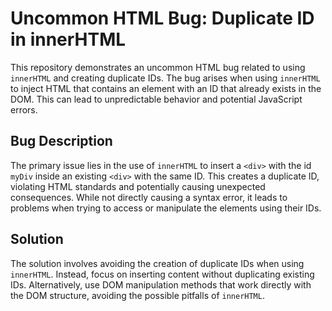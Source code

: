 # Uncommon HTML Bug: Duplicate ID in innerHTML

This repository demonstrates an uncommon HTML bug related to using `innerHTML` and creating duplicate IDs.  The bug arises when using `innerHTML` to inject HTML that contains an element with an ID that already exists in the DOM.  This can lead to unpredictable behavior and potential JavaScript errors.

## Bug Description

The primary issue lies in the use of `innerHTML` to insert a `<div>` with the id `myDiv` inside an existing `<div>` with the same ID. This creates a duplicate ID, violating HTML standards and potentially causing unexpected consequences.  While not directly causing a syntax error, it leads to problems when trying to access or manipulate the elements using their IDs.

## Solution

The solution involves avoiding the creation of duplicate IDs when using `innerHTML`.  Instead, focus on inserting content without duplicating existing IDs.  Alternatively, use DOM manipulation methods that work directly with the DOM structure, avoiding the possible pitfalls of `innerHTML`.